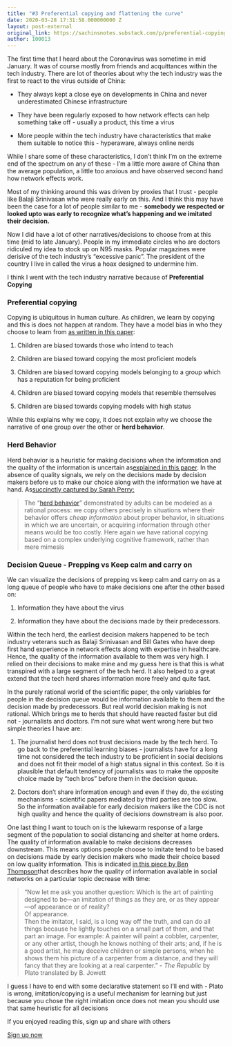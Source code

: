 ```yaml
---
title: "#3 Preferential copying and flattening the curve"
date: 2020-03-28 17:31:58.000000000 Z
layout: post-external
original_link: https://sachinsnotes.substack.com/p/preferential-copying-and-flattening
author: 100013
---
```


The first time that I heard about the Coronavirus was sometime in mid January. It was of course mostly from friends and acquittances within the tech industry. There are lot of theories about why the tech industry was the first to react to the virus outside of China:

- They always kept a close eye on developments in China and never underestimated Chinese infrastructure

- They have been regularly exposed to how network effects can help something take off - usually a product, this time a virus

- More people within the tech industry have characteristics that make them suitable to notice this - hyperaware, always online nerds

While I share some of these characteristics, I don’t think I’m on the extreme end of the spectrum on any of these - I’m a little more aware of China than the average population, a little too anxious and have observed second hand how network effects work.

Most of my thinking around this was driven by proxies that I trust - people like Balaji Srinivasan who were really early on this. And I think this may have been the case for a lot of people similar to me - **somebody we respected or looked upto was early to recognize what’s happening and we imitated their decision.**   

Now I did have a lot of other narratives/decisions to choose from at this time (mid to late January). People in my immediate circles who are doctors ridiculed my idea to stock up on N95 masks. Popular magazines were derisive of the tech industry’s “excessive panic”. The president of the country I live in called the virus a hoax designed to undermine him.

I think I went with the tech industry narrative because of **Preferential Copying**

### **Preferential copying**

Copying is ubiquitous in human culture. As children, we learn by copying and this is does not happen at random. They have a model bias in who they choose to learn from [as written in this paper](http://dro.dur.ac.uk/15226/1/15226.pdf):

1. Children are biased towards those who intend to teach

2. Children are biased toward copying the most proficient models

3. Children are biased toward copying models belonging to a group which has a reputation for being proficient

4. Children are biased toward copying models that resemble themselves

5. Children are biased towards copying models with high status

While this explains why we copy, it does not explain why we choose the narrative of one group over the other or **herd behavior**.

### Herd Behavior 

Herd behavior is a heuristic for making decisions when the information and the quality of the information is uncertain as[explained in this paper](https://economics.mit.edu/files/8869). In the absence of quality signals, we rely on the decisions made by decision makers before us to make our choice along with the information we have at hand. As[succinctly captured by Sarah Perry:](https://www.ribbonfarm.com/2017/05/04/fluid-rigor/)

> The “[herd behavior](https://academic.oup.com/qje/article-abstract/107/3/797/1873520/A-Simple-Model-of-Herd-Behavior)” demonstrated by adults can be modeled as a rational process: we copy others precisely in situations where their behavior offers _cheap information_ about proper behavior, in situations in which we are uncertain, or acquiring information through other means would be too costly. Here again we have rational copying based on a complex underlying cognitive framework, rather than mere mimesis

### Decision Queue - Prepping vs Keep calm and carry on

We can visualize the decisions of prepping vs keep calm and carry on as a long queue of people who have to make decisions one after the other based on:

1. Information they have about the virus

2. Information they have about the decisions made by their predecessors. 

Within the tech herd, the earliest decision makers happened to be tech industry veterans such as Balaji Srinivasan and Bill Gates who have deep first hand experience in network effects along with expertise in healthcare. Hence, the quality of the information available to them was very high. I relied on their decisions to make mine and my guess here is that this is what transpired with a large segment of the tech herd. It also helped to a great extend that the tech herd shares information more freely and quite fast.

In the purely rational world of the scientific paper, the only variables for people in the decision queue would be information available to them and the decision made by predecessors. But real world decision making is not rational. Which brings me to herds that should have reacted faster but did not - journalists and doctors. I’m not sure what went wrong here but two simple theories I have are:

1. The journalist herd does not trust decisions made by the tech herd. To go back to the preferential learning biases - journalists have for a long time not considered the tech industry to be proficient in social decisions and does not fit their model of a high status signal in this context. So it is plausible that default tendency of journalists was to make the opposite choice made by “tech bros” before them in the decision queue. 

2. Doctors don’t share information enough and even if they do, the existing mechanisms - scientific papers mediated by third parties are too slow. So the information available for early decision makers like the CDC is not high quality and hence the quality of decisions downstream is also poor. 

One last thing I want to touch on is the lukewarm response of a large segment of the population to social distancing and shelter at home orders. The quality of information available to make decisions decreases downstream. This means options people choose to imitate tend to be based on decisions made by early decision makers who made their choice based on low quality information. This is indicated [in this piece by Ben Thompson](https://stratechery.com/2020/defining-information/)that describes how the quality of information available in social networks on a particular topic decrease with time:

> “Now let me ask you another question: Which is the art of painting designed to be—an imitation of things as they are, or as they appear—of appearance or of reality?  
> Of appearance.  
> Then the imitator, I said, is a long way off the truth, and can do all things because he lightly touches on a small part of them, and that part an image. For example: A painter will paint a cobbler, carpenter, or any other artist, though he knows nothing of their arts; and, if he is a good artist, he may deceive children or simple persons, when he shows them his picture of a carpenter from a distance, and they will fancy that they are looking at a real carpenter.” - _The Republic_ by Plato translated by B. Jowett 

I guess I have to end with some declarative statement so I’ll end with - Plato is wrong, imitation/copying is a useful mechanism for learning but just because you chose the right imitation once does not mean you should use that same heuristic for all decisions

If you enjoyed reading this, sign up and share with others

[Sign up now](https://sachinsnotes.substack.com/subscribe?)

